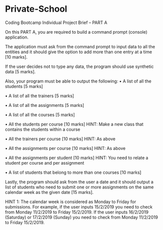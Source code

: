 # Private-School

Coding Bootcamp Individual Project Brief – PART A

On this PART A, you are required to build a command prompt (console) application.

The application must ask from the command prompt to input data to all the entities and it should give the option to add more than one entry at a time [10 marks].

If the user decides not to type any data, the program should use synthetic data [5 marks].

Also, your program must be able to output the following:
• A list of all the students [5 marks]

• A list of all the trainers [5 marks]

• A list of all the assignments [5 marks]

• A list of all the courses [5 marks]

• All the students per course [10 marks]
HINT: Make a new class that contains the students within a course

• All the trainers per course [10 marks]
HINT: As above

• All the assignments per course [10 marks]
HINT: As above

• All the assignments per student [10 marks]
HINT: You need to relate a student per course and per assignment

• A list of students that belong to more than one courses [10 marks]

Lastly, the program should ask from the user a date and it should output a list of students who need to submit one or more assignments on the same calendar week as the given date [15 marks].
 
HINT 1: The calendar week is considered as Monday to Friday for submissions. For example, if the user inputs 15/2/2019 you need to check from Monday 11/2/2019 to Friday 15/2/2019.
If the user inputs 16/2/2019 (Saturday) or 17/2/2019 (Sunday) you need to check from Monday 11/2/2019 to Friday 15/2/2019.
